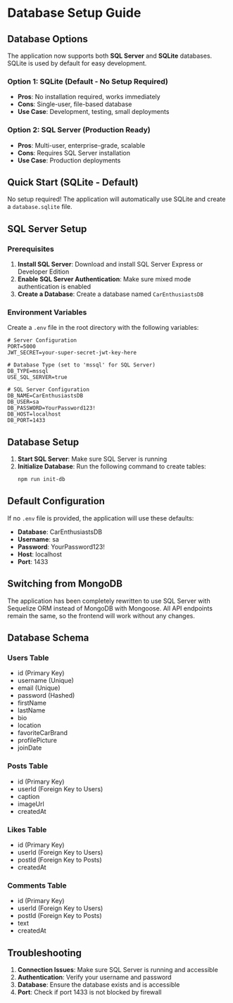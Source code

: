 # Database Setup Guide

## Database Options

The application now supports both **SQL Server** and **SQLite** databases. SQLite is used by default for easy development.

### Option 1: SQLite (Default - No Setup Required)
- **Pros**: No installation required, works immediately
- **Cons**: Single-user, file-based database
- **Use Case**: Development, testing, small deployments

### Option 2: SQL Server (Production Ready)
- **Pros**: Multi-user, enterprise-grade, scalable
- **Cons**: Requires SQL Server installation
- **Use Case**: Production deployments

## Quick Start (SQLite - Default)

No setup required! The application will automatically use SQLite and create a `database.sqlite` file.

## SQL Server Setup

### Prerequisites

1. **Install SQL Server**: Download and install SQL Server Express or Developer Edition
2. **Enable SQL Server Authentication**: Make sure mixed mode authentication is enabled
3. **Create a Database**: Create a database named `CarEnthusiastsDB`

### Environment Variables

Create a `.env` file in the root directory with the following variables:

```env
# Server Configuration
PORT=5000
JWT_SECRET=your-super-secret-jwt-key-here

# Database Type (set to 'mssql' for SQL Server)
DB_TYPE=mssql
USE_SQL_SERVER=true

# SQL Server Configuration
DB_NAME=CarEnthusiastsDB
DB_USER=sa
DB_PASSWORD=YourPassword123!
DB_HOST=localhost
DB_PORT=1433
```

## Database Setup

1. **Start SQL Server**: Make sure SQL Server is running
2. **Initialize Database**: Run the following command to create tables:
   ```bash
   npm run init-db
   ```

## Default Configuration

If no `.env` file is provided, the application will use these defaults:
- **Database**: CarEnthusiastsDB
- **Username**: sa
- **Password**: YourPassword123!
- **Host**: localhost
- **Port**: 1433

## Switching from MongoDB

The application has been completely rewritten to use SQL Server with Sequelize ORM instead of MongoDB with Mongoose. All API endpoints remain the same, so the frontend will work without any changes.

## Database Schema

### Users Table
- id (Primary Key)
- username (Unique)
- email (Unique)
- password (Hashed)
- firstName
- lastName
- bio
- location
- favoriteCarBrand
- profilePicture
- joinDate

### Posts Table
- id (Primary Key)
- userId (Foreign Key to Users)
- caption
- imageUrl
- createdAt

### Likes Table
- id (Primary Key)
- userId (Foreign Key to Users)
- postId (Foreign Key to Posts)
- createdAt

### Comments Table
- id (Primary Key)
- userId (Foreign Key to Users)
- postId (Foreign Key to Posts)
- text
- createdAt

## Troubleshooting

1. **Connection Issues**: Make sure SQL Server is running and accessible
2. **Authentication**: Verify your username and password
3. **Database**: Ensure the database exists and is accessible
4. **Port**: Check if port 1433 is not blocked by firewall
